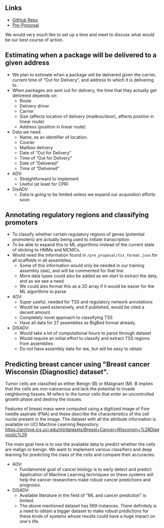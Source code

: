 ## Links

- [GitHub Repo](https://github.com/drosophominin/PH582-ML-Final_Project)
- [Pre-Proposal](https://docs.google.com/document/d/1BtWiQr21Crni3SstO6BSUOCDgrLlvCOQu6uzhpSgEAw/edit#)

We would very much like to set up a time and meet to discuss what would be our best course of action.

## Estimating when a package will be delivered to a given address
- We plan to estimate when a package will be delivered given the carrier, current time of “Out for Delivery”, and address to which it is delivering to.
- When packages are sent out for delivery, the time that they actually get delivered depends on:
	- Route
	- Delivery driver
	- Carrier
	- Size (affects location of delivery (mailbox/door), affects position in linear route)
	- Address (position in linear route)
- Data we need:
	- Name, as an identifier of location.
	- Courier
	- Mailbox delivery
	- Date of “Out for Delivery”
	- Time of “Out for Delivery”
	- Date of “Delivered”
	- Time of “Delivered”
- ADV:
	- Straightforward to implement
	- Useful (at least for CPR)
- DisADV
	- Data is going to be limited unless we expand our acquisition efforts soon

## Annotating regulatory regions and classifying promoters
- To classify whether certain regulatory regions of genes (potential promoters) are actually being used to initiate transcription
- To be able to expand this to ML algorithms instead of the current state of sticking to HMMs and MCMCs.
- Would need the information found in `/pre_proposal/tss_format.json` for all scaffolds in all assemblies.
	- Some of this information would only be needed in our training assembly (`dm6`), and will be commented for that line
	- More data types could also be added as we start to extract the data, and as we see a need
	- We could also format this as a 2D array if it would be easier for the ML algorithms to parse
- ADV:
	- Super useful, needed for TSS and regulatory network annotations
	- Would be used extensively, and if published, would be cited a decent amount
	- Completely novel approach to classifying TSS
	- Have all data for 27 assemblies as BigBed format already.
- DISADV:
	- Would take a lot of computational hours to parse through dataset
	- Would require an initial effort to classify and extract TSS regions from assemblies
	- Do not have assembly data for `dm6`, but will be easy to obtain

## Predicting breast cancer using "Breast cancer Wisconsin (Diagnostic) dataset".
Tumor cells are classified as either Benign (B) or Malignant (M). B implies that the cells are non-cancerous and lack the potential to invade neighboring tissues. M refers to the tumor cells that enter an uncontrolled growth phase and destroy the tissues.

Features of breast mass were computed using a digitized image of Fine needle aspirate (FNA) and these describe the characteristics of the cell nuclei present in the image. The dataset with all the attribute information is available on UCI Machine Learning Repository. https://archive.ics.uci.edu/ml/datasets/Breast+Cancer+Wisconsin+%28Diagnostic%29

The main goal here is to use the available data to predict whether the cells are malign or benign.
We want to implement various classifiers and deep learning for predicting the class of the cells and compare their accuracies.

- ADV:
	- Fundamental goal of cancer biology is to early detect and predict. Application of Machine Learning techniques on these systems will help the cancer researchers 	make robust cancer predictions and prognosis.
- DISADV:
	- Available literature in the field of "ML and cancer prediction" is limited.
	- The above mentioned dataset has 569 instances. There definitely is a need to obtain a bigger dataset to make robust predictions for these kinds of systems whose results could have a huge impact on one's life.
